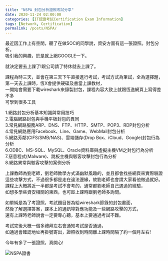 ```yaml
---
title: "NSPA 封包分析證照考試分享"
date: 2020-11-24 02:00:00
categories: [IT認證考試Certification Exam Information]
tags: [Network, Certification]
permalink: /posts/NSPA/
---
```


最近因工作上有空閒，聽了在做SOC的同學說，資安方面有這一張證照。封包分析。<br>
吸引我的興趣，於是就上網GOOGLE一下。<br>

就決定要去上課了!跟公司請了特休就去上課了。<br>

課程為時三天，並會在第三天下午直接進行考試，考試方式為筆試，全為選擇題，<br>
第一天去上課時，恆X會提供硬碟及書當上課教材，<br>
一開始會需要下載wireshark來錄製封包，課程內容大致上就跟恆逸網頁上寫得差不多<br>
可學到很多工具<br>


1.網路封包分析基本知識與常用技巧<br>
2.電腦網路封包與手機平板封包的異同<br>
3.常見網路服務ARP、DNS、FTP、HTTP、SMTP、POP3、RDP封包分析<br>
4.常見網路應用Facebook、Line、Game、WebMail封包分析<br>
5.網路芳鄰(CIFS/SMB/NAS)、雲端儲存(Drop Box、iCloud、Google)封包行為分析<br>
6.ODBC、MS-SQL、MySQL、Oracle資料庫與虛擬主機VM之封包行為分析<br>
7.惡意程式(Malware)、跳板主機與駭客攻擊封包行為分析<br>
8.網路異常與駭客攻擊的案例分析<br>


上課教師為劉老師，劉老師教學方式滿幽默風趣的，並且都會找些網頁來實際驗證<br>
這些攻擊方式，不過很多都是走在違法邊緣，故劉老師也會請大家看他做過就好。<br>
課程上大概將近一半都是考試不會考的，通常都劉老師自己遇過的經驗，<br>
如想多學些資安相關的東西，也可趁上課時跟劉老師多詢問。<br>

如單純是為了考證照，考試題目皆為給wireshark節錄的封包畫面，<br>
然後了解選擇答案，課本上的通訊埠對應功能及一些網路攻擊的方式，<br>
還有上課時老師說會一定要專心聽，基本上要通過考試不難。<br>

考試完後大概一個多禮拜左右會通知考試是否通過，<br>
如通過會確認地址再掛號寄出，證照收到時間離上課時間隔了約一個月左右!<br>

今年有多了一張證照，真開心!<br>

<img src="https://blogger.googleusercontent.com/img/b/R29vZ2xl/AVvXsEi6fnJ_PqCjygHq6gogCi2ZHF_vRLnzpk_i0uQhMi89VGO1C12HjE5mIV9YeAO5nhZmixv_bp_X1qgREQksavD5xiGQF5yADxp4c7lD8QDmxZn-df7OSaGXiruF8UbRRd_5vgCoPrNxh3Rw/" alt="NSPA證書">